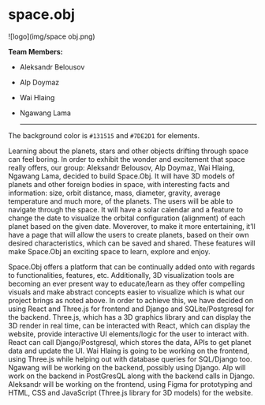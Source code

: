 # space.obj

![logo](img/space obj.png)

**Team Members:**
- Aleksandr Belousov
- Alp Doymaz
- Wai Hlaing
- Ngawang Lama

	---

The background color is `#131515` and `#7DE2D1` for elements.

Learning about the planets, stars and other objects drifting through space can feel boring. In order to exhibit the wonder and excitement that space really offers, our group: Aleksandr Belousov, Alp Doymaz, Wai Hlaing, Ngawang Lama, decided to build Space.Obj. It will have 3D models of planets and other foreign bodies in space, with interesting facts and information: size, orbit distance, mass, diameter, gravity, average temperature and much more, of the planets. The users will be able to navigate through the space. It will have a solar calendar and a feature to change the date to visualize the orbital configuration (alignment) of each planet based on the given date. Moverover, to make it more entertaining, it’ll have a page that will allow the users to create planets, based on their own desired characteristics, which can be saved and shared. These features will make Space.Obj an exciting space to learn, explore and enjoy.

Space.Obj offers a platform that can be continually added onto with regards to functionalities, features, etc. Additionally, 3D visualization tools are becoming an ever present way to educate/learn as they offer compelling visuals and make abstract concepts easier to visualize which is what our project brings as noted above. In order to achieve this, we have decided on using React and Three.js for frontend and Django and SQLite/Postgresql for the backend. Three.js, which has a 3D graphics library and can display the 3D render in real time, can be interacted with React, which can display the website, provide interactive UI elements/logic for the user to interact with. React can call Django/Postgresql, which stores the data, APIs to get planet data and update the UI. Wai Hlaing is going to be working on the frontend, using Three.js while helping out with database queries for SQL/Django too. Ngawang will be working on the backend, possibly using Django. Alp will work on the backend in PostGresQL along with the backend calls in Django. Aleksandr will be working on the frontend, using Figma for prototyping and HTML, CSS and JavaScript (Three.js library for 3D models) for the website.